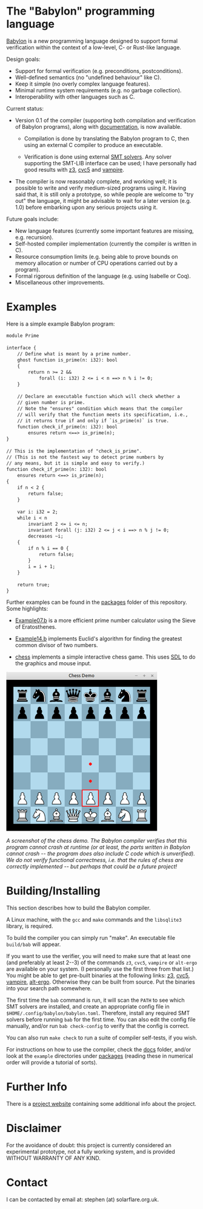 
# The "Babylon" programming language

[Babylon](https://www.solarflare.org.uk/babylon) is a new programming
language designed to support formal verification within the context of
a low-level, C- or Rust-like language.

Design goals:

 - Support for formal verification (e.g. preconditions,
   postconditions).
 - Well-defined semantics (no "undefined behaviour" like C).
 - Keep it simple (no overly complex language features).
 - Minimal runtime system requirements (e.g. no garbage collection).
 - Interoperability with other languages such as C.

Current status:

 - Version 0.1 of the compiler (supporting both compilation and
   verification of Babylon programs), along with
   [documentation](docs), is now available.

    - Compilation is done by translating the Babylon program to C,
      then using an external C compiler to produce an executable.

    - Verification is done using external [SMT
      solvers](https://en.wikipedia.org/wiki/Satisfiability_modulo_theories).
      Any solver supporting the SMT-LIB interface can be used; I have
      personally had good results with
      [z3](https://github.com/Z3Prover/z3),
      [cvc5](https://cvc5.github.io/) and
      [vampire](https://vprover.github.io/).

 - The compiler is now reasonably complete, and working well; it is
   possible to write and verify medium-sized programs using it. Having
   said that, it is still only a prototype, so while people are
   welcome to "try out" the language, it might be advisable to wait
   for a later version (e.g. 1.0) before embarking upon any serious
   projects using it.

Future goals include:

 - New language features (currently some important features are
   missing, e.g. recursion).
 - Self-hosted compiler implementation (currently the compiler is
   written in C).
 - Resource consumption limits (e.g. being able to prove bounds on
   memory allocation or number of CPU operations carried out by a
   program).
 - Formal rigorous definition of the language (e.g. using Isabelle
   or Coq).
 - Miscellaneous other improvements.


# Examples

Here is a simple example Babylon program:

    module Prime

    interface {
        // Define what is meant by a prime number.
        ghost function is_prime(n: i32): bool
        {
            return n >= 2 &&
                forall (i: i32) 2 <= i < n ==> n % i != 0;
        }

        // Declare an executable function which will check whether a
        // given number is prime.
        // Note the "ensures" condition which means that the compiler
        // will verify that the function meets its specification, i.e.,
        // it returns true if and only if `is_prime(n)` is true.
        function check_if_prime(n: i32): bool
            ensures return <==> is_prime(n);
    }

    // This is the implementation of "check_is_prime".
    // (This is not the fastest way to detect prime numbers by
    // any means, but it is simple and easy to verify.)
    function check_if_prime(n: i32): bool
        ensures return <==> is_prime(n);
    {
        if n < 2 {
            return false;
        }

        var i: i32 = 2;
        while i < n
            invariant 2 <= i <= n;
            invariant forall (j: i32) 2 <= j < i ==> n % j != 0;
            decreases ~i;
        {
            if n % i == 0 {
                return false;
            }
            i = i + 1;
        }

        return true;
    }

Further examples can be found in the [packages](packages) folder of
this repository. Some highlights:

 - [Example07.b](packages/example07-primes/src/Example07.b) is a more
   efficient prime number calculator using the Sieve of Eratosthenes.

 - [Example14.b](packages/example14-gcd/src/Example14.b) implements
   Euclid's algorithm for finding the greatest common divisor of two
   numbers.

 - [chess](packages/chess) implements a simple interactive chess game.
   This uses [SDL](https://www.libsdl.org/) to do the graphics and
   mouse input.

![](packages/chess/screenshot.png)

*A screenshot of the chess demo. The Babylon compiler verifies that
this program cannot crash at runtime (or at least, the parts written
in Babylon cannot crash -- the program does also include C code which
is unverified). We do not verify functional correctness, i.e. that the
rules of chess are correctly implemented -- but perhaps that could be
a future project!*


# Building/Installing

This section describes how to build the Babylon compiler.

A Linux machine, with the `gcc` and `make` commands and the
`libsqlite3` library, is required.

To build the compiler you can simply run "make". An executable file
`build/bab` will appear.

If you want to use the verifier, you will need to make sure that at
least one (and preferably at least 2--3) of the commands `z3`, `cvc5`,
`vampire` or `alt-ergo` are available on your system. (I personally
use the first three from that list.) You might be able to get
pre-built binaries at the following links:
[z3](https://github.com/Z3Prover/z3/releases),
[cvc5](https://cvc5.github.io/downloads.html),
[vampire](https://github.com/vprover/vampire/releases),
[alt-ergo](https://alt-ergo.ocamlpro.com/). Otherwise they can be
built from source. Put the binaries into your search path somewhere.

The first time the `bab` command is run, it will scan the `PATH` to
see which SMT solvers are installed, and create an appropriate config
file in `$HOME/.config/babylon/babylon.toml`. Therefore, install any
required SMT solvers before running `bab` for the first time. You can
also edit the config file manually, and/or run `bab check-config` to
verify that the config is correct.

You can also run `make check` to run a suite of compiler self-tests,
if you wish.

For instructions on how to use the compiler, check the [docs](docs)
folder, and/or look at the `example` directories under
[packages](packages) (reading these in numerical order will provide a
tutorial of sorts).


# Further Info

There is a [project website](https://www.solarflare.org.uk/babylon)
containing some additional info about the project.


# Disclaimer

For the avoidance of doubt: this project is currently considered an
experimental prototype, not a fully working system, and is provided
WITHOUT WARRANTY OF ANY KIND.


# Contact

I can be contacted by email at: stephen (at) solarflare.org.uk.
